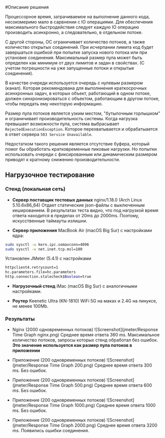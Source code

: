 #Описание решения

Процессорное время, затрачиваемое на выполнение данного кода, несоизмеримо мало в сарвнении с IO операциями. Для обеспечения максимального быстродействия следует каждую IO операцию производить асинхронно, а следовательно, в отдельном потоке. 

С другой стороны, ОС ограничивает количество потоков, а также количество открытых соединений. При исчерпании лимита код будет завершаться ошибкой при попытке запуска нового потока или при установке соединения. Максимальный размер пула может быть определен как минимум от двух лимитов и задан в свойствах. (С учетом погрешности на уже запущенные потоки и открытые соединения).
 
В качестве очереди используется очередь с нулевым размером (канал). Которая рекомендована для выполннения краткосрочных асинхронных задач, в которых объект, работающий в одном потоке, должен синхронизироваться с объектом, работающим в другом потоке, чтобы передать ему некоторую информацию.

Размер пула потоков является узким местом, "бутылочным горлышком" и ограничивает производительность системы. Когда нагрузка превышает возможности пула, система выбрасывает `RejectedExecutionException`. Которое перехватывается и обрабатыается в ответ сервера `503 Service Unavailable`.

Недостатком такого решения является отсутствие буфера, который помог бы обработать кратковременные пиковые нагрузки. Но попытки использовать очереди с фиксированным или динамическим размером приводят к кратному снижению производительности. 

## Нагрузочное тестирование

### Стенд (локальная сеть)

* **Сервер поставщик тестовых данных** nginx/1.18.0 (Arch Linux 5.10.6x86_64) Отдает статические json-файлы с выключенным кешированием. В результатах теста видно, что под нагрузкой время ответа находится в пределах от 20ms до 2000ms. Поэтому, искусственные таймауты излишни.

* **Сервер приложения** MacBook Air (macOS Big Sur) с настройками ядра:

```BASH
sudo sysctl -w kern.ipc.somaxconn=4096
sudo sysctl -w net.inet.tcp.msl=100
```
Установлен JMeter (5.4.1) с настройками

```BASH
httpclient4.retrycount=1
hc.parameters.file=hc.parameters
http.connection.stalecheck$Boolean=true
```

* **Нагрузочный стенд** iMac (macOS Big Sur) с аналогичными настройками.

* **Роутер** Keenetic Ultra (KN-1810) WiFi 5G на маках и 2.4G на линуксе, не менее 100Mb.

### Результаты

* Nginx (2000 одновременных потоков)
![Screenshot](jmeter/Response Time Graph nginx.png)
Среднее время ответа 360 ms. Максимальное количество потоков, запросы которых стенд обработал без ошибок. **Это значение используется как размер пула потоков в приложении**

* Приложение (200 одновременных потоков)
![Screenshot](jmeter/Response Time Graph 200.png)
Среднее время ответа 300 ms. Без ошибок.

* Приложение (200 одновременных потоков)
![Screenshot](jmeter/Response Time Graph 500.png)
Среднее время ответа 600 ms. Без ошибок.

* Приложение (200 одновременных потоков)
![Screenshot](jmeter/Response Time Graph 1000.png)
Среднее время ответа 1000 ms. Без ошибок.

* Приложение (200 одновременных потоков)
![Screenshot](jmeter/Response Time Graph 2000.png)
Среднее время ответа 3200 ms. Появились ошибки соединения.
